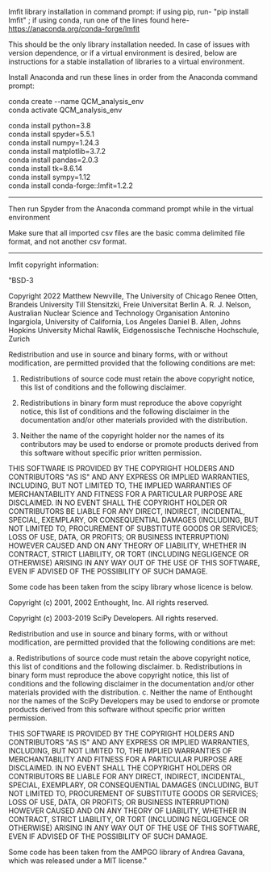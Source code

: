 lmfit library installation in command prompt: if using pip, run- "pip install lmfit" ; if using conda, run one of the lines found here- https://anaconda.org/conda-forge/lmfit

This should be the only library installation needed. In case of issues with version dependence, or if a virtual environment is desired, below are instructions for a stable installation of libraries to a virtual environment.

Install Anaconda and run these lines in order from the Anaconda command prompt:


conda create --name QCM_analysis_env  
conda activate QCM_analysis_env

conda install python=3.8  
conda install spyder=5.5.1  
conda install numpy=1.24.3  
conda install matplotlib=3.7.2  
conda install pandas=2.0.3  
conda install tk=8.6.14  
conda install sympy=1.12  
conda install conda-forge::lmfit=1.2.2

-------

Then run Spyder from the Anaconda command prompt while in the virtual environment

Make sure that all imported csv files are the basic comma delimited file format, and not another csv format.

-------

lmfit copyright information:

"BSD-3

Copyright 2022 Matthew Newville, The University of Chicago
               Renee Otten, Brandeis University
               Till Stensitzki, Freie Universitat Berlin
               A. R. J. Nelson, Australian Nuclear Science and Technology Organisation
               Antonino Ingargiola, University of California, Los Angeles
               Daniel B. Allen, Johns Hopkins University
               Michal Rawlik, Eidgenossische Technische Hochschule, Zurich

Redistribution and use in source and binary forms, with or without
modification, are permitted provided that the following conditions are met:

  1. Redistributions of source code must retain the above copyright notice,
  this list of conditions and the following disclaimer.

  2. Redistributions in binary form must reproduce the above copyright
  notice, this list of conditions and the following disclaimer in the
  documentation and/or other materials provided with the distribution.

  3. Neither the name of the copyright holder nor the names of its
  contributors may be used to endorse or promote products derived from this
  software without specific prior written permission.

THIS SOFTWARE IS PROVIDED BY THE COPYRIGHT HOLDERS AND CONTRIBUTORS "AS IS"
AND ANY EXPRESS OR IMPLIED WARRANTIES, INCLUDING, BUT NOT LIMITED TO, THE
IMPLIED WARRANTIES OF MERCHANTABILITY AND FITNESS FOR A PARTICULAR PURPOSE
ARE DISCLAIMED. IN NO EVENT SHALL THE COPYRIGHT HOLDER OR CONTRIBUTORS BE
LIABLE FOR ANY DIRECT, INDIRECT, INCIDENTAL, SPECIAL, EXEMPLARY, OR
CONSEQUENTIAL DAMAGES (INCLUDING, BUT NOT LIMITED TO, PROCUREMENT OF
SUBSTITUTE GOODS OR SERVICES; LOSS OF USE, DATA, OR PROFITS; OR BUSINESS
INTERRUPTION) HOWEVER CAUSED AND ON ANY THEORY OF LIABILITY, WHETHER IN
CONTRACT, STRICT LIABILITY, OR TORT (INCLUDING NEGLIGENCE OR OTHERWISE)
ARISING IN ANY WAY OUT OF THE USE OF THIS SOFTWARE, EVEN IF ADVISED OF THE
POSSIBILITY OF SUCH DAMAGE.


Some code has been taken from the scipy library whose licence is below.

Copyright (c) 2001, 2002 Enthought, Inc.
All rights reserved.

Copyright (c) 2003-2019 SciPy Developers.
All rights reserved.

Redistribution and use in source and binary forms, with or without
modification, are permitted provided that the following conditions are met:

  a. Redistributions of source code must retain the above copyright notice,
     this list of conditions and the following disclaimer.
  b. Redistributions in binary form must reproduce the above copyright
     notice, this list of conditions and the following disclaimer in the
     documentation and/or other materials provided with the distribution.
  c. Neither the name of Enthought nor the names of the SciPy Developers
     may be used to endorse or promote products derived from this software
     without specific prior written permission.


THIS SOFTWARE IS PROVIDED BY THE COPYRIGHT HOLDERS AND CONTRIBUTORS "AS IS"
AND ANY EXPRESS OR IMPLIED WARRANTIES, INCLUDING, BUT NOT LIMITED TO, THE
IMPLIED WARRANTIES OF MERCHANTABILITY AND FITNESS FOR A PARTICULAR PURPOSE
ARE DISCLAIMED. IN NO EVENT SHALL THE COPYRIGHT HOLDERS OR CONTRIBUTORS
BE LIABLE FOR ANY DIRECT, INDIRECT, INCIDENTAL, SPECIAL, EXEMPLARY,
OR CONSEQUENTIAL DAMAGES (INCLUDING, BUT NOT LIMITED TO, PROCUREMENT OF
SUBSTITUTE GOODS OR SERVICES; LOSS OF USE, DATA, OR PROFITS; OR BUSINESS
INTERRUPTION) HOWEVER CAUSED AND ON ANY THEORY OF LIABILITY, WHETHER IN
CONTRACT, STRICT LIABILITY, OR TORT (INCLUDING NEGLIGENCE OR OTHERWISE)
ARISING IN ANY WAY OUT OF THE USE OF THIS SOFTWARE, EVEN IF ADVISED OF
THE POSSIBILITY OF SUCH DAMAGE.

Some code has been taken from the AMPGO library of Andrea Gavana, which was
released under a MIT license."
